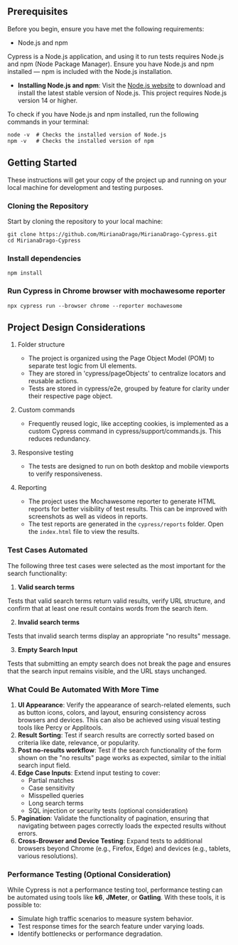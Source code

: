 ## Prerequisites

Before you begin, ensure you have met the following requirements:

 - Node.js and npm

Cypress is a Node.js application, and using it to run tests requires Node.js and npm (Node Package Manager). Ensure you have Node.js and npm installed — npm is included with the Node.js installation.

- **Installing Node.js and npm**: Visit the [Node.js website](https://nodejs.org/) to download and install the latest stable version of Node.js. This project requires Node.js version 14 or higher.

To check if you have Node.js and npm installed, run the following commands in your terminal:

```
node -v  # Checks the installed version of Node.js
npm -v   # Checks the installed version of npm
```

## Getting Started

These instructions will get your copy of the project up and running on your local machine for development and testing purposes.

### Cloning the Repository

Start by cloning the repository to your local machine:

```
git clone https://github.com/MirianaDrago/MirianaDrago-Cypress.git
cd MirianaDrago-Cypress
```

### Install dependencies

```
npm install
```

### Run Cypress in Chrome browser with mochawesome reporter

```
npx cypress run --browser chrome --reporter mochawesome
```

## Project Design Considerations

1. Folder structure

   - The project is organized using the Page Object Model (POM) to separate test logic from UI elements.
   - They are stored in 'cypress/pageObjects' to centralize locators and reusable actions.
   - Tests are stored in cypress/e2e, grouped by feature for clarity under their respective page object.

2. Custom commands

   - Frequently reused logic, like accepting cookies, is implemented as a custom Cypress command in cypress/support/commands.js. This reduces redundancy.
  
3. Responsive testing

   - The tests are designed to run on both desktop and mobile viewports to verify responsiveness.

4. Reporting

   - The project uses the Mochawesome reporter to generate HTML reports for better visibility of test results. This can be improved with screenshots as well as videos in reports.
   - The test reports are generated in the `cypress/reports` folder. Open the `index.html` file to view the results.

  
### Test Cases Automated

The following three test cases were selected as the most important for the search functionality:

1. **Valid search terms**

Tests that valid search terms return valid results, verify URL structure, and confirm that at least one result contains words from the search item.

2. **Invalid search terms**

Tests that invalid search terms display an appropriate "no results" message.

3. **Empty Search Input**

Tests that submitting an empty search does not break the page and ensures that the search input remains visible, and the URL stays unchanged.

### What Could Be Automated With More Time

1. **UI Appearance**: Verify the appearance of search-related elements, such as button icons, colors, and layout, ensuring consistency across browsers and devices. This can also be achieved using visual testing tools like Percy or Applitools.
2. **Result Sorting**: Test if search results are correctly sorted based on criteria like date, relevance, or popularity.
3. **Post no-results workflow**: Test if the search functionality of the form shown on the "no results" page works as expected, similar to the initial search input field. 
4. **Edge Case Inputs**: Extend input testing to cover:
   - Partial matches
   - Case sensitivity
   - Misspelled queries
   - Long search terms
   - SQL injection or security tests (optional consideration)
5. **Pagination**: Validate the functionality of pagination, ensuring that navigating between pages correctly loads the expected results without errors.
6. **Cross-Browser and Device Testing**: Expand tests to additional browsers beyond Chrome (e.g., Firefox, Edge) and devices (e.g., tablets, various resolutions).

### Performance Testing (Optional Consideration)

While Cypress is not a performance testing tool, performance testing can be automated using tools like **k6**, **JMeter**, or **Gatling**. With these tools, it is possible to:
- Simulate high traffic scenarios to measure system behavior.
- Test response times for the search feature under varying loads.
- Identify bottlenecks or performance degradation.
